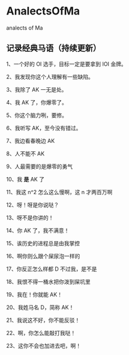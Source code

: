 # AnalectsOfMa
analects of Ma

## 记录经典马语（持续更新）

1、一个好的 OI 选手，目标一定是要拿到 IOI 金牌。

2、我发现你这个人理解有一些缺陷。

3、我除了 AK 一无是处。

4、我 AK 了，你爆零了。

5、你这个脑力咧，要修。

6、我听写 AK，至今没有错过。

7、我边看春晚边 AK

8、人不能不 AK

9、人最需要的是爆零的勇气

10、我 **是** AK 了

11、我这 n^2 怎么这么慢啊，这 n 才两百万啊

12、呀！呀是你说哒？

13、呀不是你讲的！

14、你 AK 了，我不满意！

15、诶历史的进程总是由我掌控

16、啊你则么跟个屎尿泡一样的

17、你反正怎么样都 D 不过我，是不是

18、我恨不得一桶水把你泼到屎坑里

19、我在！你就能 AK！

20、我姓马名 D，简称 AK！

21、我说这不好，你不能反驳！

22、啊，你怎么能敲打我哒！

23、这你不会也加进去吧，啊！
